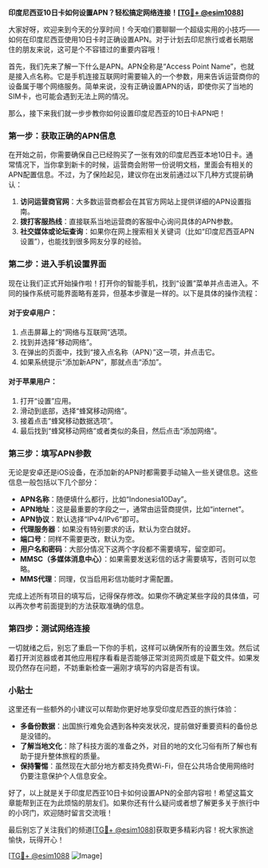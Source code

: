 **印度尼西亚10日卡如何设置APN？轻松搞定网络连接！[[TG💪+ @esim1088](https://t.me/s/esim1088)]**

大家好呀，欢迎来到今天的分享时间！今天咱们要聊聊一个超级实用的小技巧——如何在印度尼西亚使用10日卡时正确设置APN。对于计划去印尼旅行或者长期居住的朋友来说，这可是个不容错过的重要内容哦！

首先，我们先来了解一下什么是APN。APN全称是“Access Point Name”，也就是接入点名称。它是手机连接互联网时需要输入的一个参数，用来告诉运营商你的设备属于哪个网络服务。简单来说，没有正确设置APN的话，即使你买了当地的SIM卡，也可能会遇到无法上网的情况。

那么，接下来我们就一步步教你如何设置印度尼西亚的10日卡APN吧！

### 第一步：获取正确的APN信息

在开始之前，你需要确保自己已经购买了一张有效的印度尼西亚本地10日卡。通常情况下，当你拿到新卡的时候，运营商会附带一份说明文档，里面会有相关的APN配置信息。不过，为了保险起见，建议你在出发前通过以下几种方式提前确认：

1. **访问运营商官网**：大多数运营商都会在其官方网站上提供详细的APN设置指南。
2. **拨打客服热线**：直接联系当地运营商的客服中心询问具体的APN参数。
3. **社交媒体或论坛查询**：如果你在网上搜索相关关键词（比如“印度尼西亚APN设置”），也能找到很多网友分享的经验。

### 第二步：进入手机设置界面

现在让我们正式开始操作啦！打开你的智能手机，找到“设置”菜单并点击进入。不同的操作系统可能界面略有差异，但基本步骤是一样的。以下是具体的操作流程：

#### 对于安卓用户：
1. 点击屏幕上的“网络与互联网”选项。
2. 找到并选择“移动网络”。
3. 在弹出的页面中，找到“接入点名称（APN）”这一项，并点击它。
4. 如果系统提示“添加新APN”，那就点击“添加”。

#### 对于苹果用户：
1. 打开“设置”应用。
2. 滑动到底部，选择“蜂窝移动网络”。
3. 接着点击“蜂窝移动数据选项”。
4. 最后找到“蜂窝移动网络”或者类似的条目，然后点击“添加网络”。

### 第三步：填写APN参数

无论是安卓还是iOS设备，在添加新的APN时都需要手动输入一些关键信息。这些信息一般包括以下几个部分：

- **APN名称**：随便填什么都行，比如“Indonesia10Day”。
- **APN地址**：这是最重要的字段之一，通常由运营商提供，比如“internet”。
- **APN协议**：默认选择“IPv4/IPv6”即可。
- **代理服务器**：如果没有特别要求的话，默认为空白就好。
- **端口号**：同样不需要更改，默认为空。
- **用户名和密码**：大部分情况下这两个字段都不需要填写，留空即可。
- **MMSC（多媒体消息中心）**：如果需要发送彩信的话才需要填写，否则可以忽略。
- **MMS代理**：同理，仅当启用彩信功能时才需配置。

完成上述所有项目的填写后，记得保存修改。如果你不确定某些字段的具体值，可以再次参考前面提到的方法获取准确的信息。

### 第四步：测试网络连接

一切就绪之后，别忘了重启一下你的手机，这样可以确保所有的设置生效。然后试着打开浏览器或者其他应用程序看看是否能够正常浏览网页或是下载文件。如果发现仍然存在问题，不妨重新检查一遍刚才填写的内容是否有误。

### 小贴士

这里还有一些额外的小建议可以帮助你更好地享受印度尼西亚的旅行体验：

- **多备份数据**：出国旅行难免会遇到各种突发状况，提前做好重要资料的备份总是没错的。
- **了解当地文化**：除了科技方面的准备之外，对目的地的文化习俗有所了解也有助于提升整体旅程的质量。
- **保持警惕**：虽然现在大部分地方都支持免费Wi-Fi，但在公共场合使用网络时仍要注意保护个人信息安全。

好了，以上就是关于印度尼西亚10日卡如何设置APN的全部内容啦！希望这篇文章能帮到正在为此烦恼的朋友们。如果你还有什么疑问或者想了解更多关于旅行中的小窍门，欢迎随时留言交流哦！

最后别忘了关注我们的频道[[TG💪+ @esim1088](https://t.me/s/esim1088)]获取更多精彩内容！祝大家旅途愉快，玩得开心！

[[TG💪+ @esim1088](https://t.me/s/esim1088) ![Image](https://i.postimg.cc/4NQfJmqS/Snipaste-2025-05-13-00-14-12.png)]